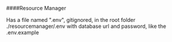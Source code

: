 ####Resource Manager　

Has a file named ".env", gitignored, in the root folder ./resourcemanager/.env with database url and password, like the .env.example